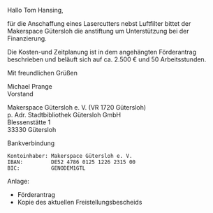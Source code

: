 Hallo Tom Hansing,

für die Anschaffung eines Lasercutters nebst Luftfilter bittet der
Makerspace Gütersloh die anstiftung um Unterstützung bei der Finanzierung.

Die Kosten-und Zeitplanung ist in dem angehängten Förderantrag
beschrieben und beläuft sich auf ca. 2.500 € und 50 Arbeitsstunden.

Mit freundlichen Grüßen

Michael Prange  
Vorstand

Makerspace Gütersloh e. V. (VR 1720 Gütersloh)  
p. Adr. Stadtbibliothek Gütersloh GmbH  
Blessenstätte 1  
33330 Gütersloh

Bankverbindung

    Kontoinhaber: Makerspace Gütersloh e. V.
    IBAN:         DE52 4786 0125 1226 2315 00
    BIC:          GENODEM1GTL

Anlage:
- Förderantrag
- Kopie des aktuellen Freistellungsbescheids